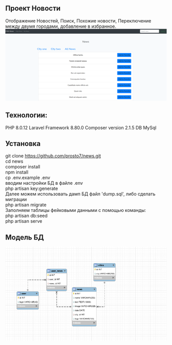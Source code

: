 ## Проект Новости
Отображение Новостей, Поиск, Похожие новости, Переключение между двумя городами, добавление в избранное.
<img src ='screen.png'>
## Технологии:
PHP 8.0.12
Laravel Framework 8.80.0
Composer version 2.1.5
DB MySql

## Установка

git clone https://github.com/prosto7/news.git
<br>
cd news
<br>
composer install
<br>
npm install
<br>
cp .env.example .env
<br>
вводим настройки БД в файле .env 
<br>
php artisan key:generate
<br>
Далее можем использовать дамп БД файл 'dump.sql', либо сделать миграции<br>
php artisan migrate
<br>
Заполняем таблицы фейковыми данными с помощью команды:<br>
php artisan db:seed 
<br>
php artisan serve

## Модель БД
<img src ='DB_model.png'>
